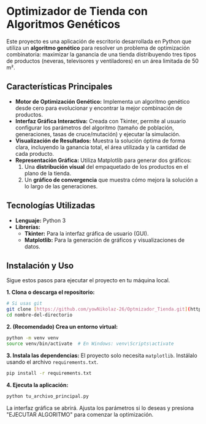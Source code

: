 # Optimizador de Tienda con Algoritmos Genéticos

Este proyecto es una aplicación de escritorio desarrollada en Python que utiliza un **algoritmo genético** para resolver un problema de optimización combinatoria: maximizar la ganancia de una tienda distribuyendo tres tipos de productos (neveras, televisores y ventiladores) en un área limitada de 50 m².

## Características Principales

- **Motor de Optimización Genético:** Implementa un algoritmo genético desde cero para evolucionar y encontrar la mejor combinación de productos.
- **Interfaz Gráfica Interactiva:** Creada con Tkinter, permite al usuario configurar los parámetros del algoritmo (tamaño de población, generaciones, tasas de cruce/mutación) y ejecutar la simulación.
- **Visualización de Resultados:** Muestra la solución óptima de forma clara, incluyendo la ganancia total, el área utilizada y la cantidad de cada producto.
- **Representación Gráfica:** Utiliza Matplotlib para generar dos gráficos:
    1.  Una **distribución visual** del empaquetado de los productos en el plano de la tienda.
    2.  Un **gráfico de convergencia** que muestra cómo mejora la solución a lo largo de las generaciones.


## Tecnologías Utilizadas

- **Lenguaje:** Python 3
- **Librerías:**
    - **Tkinter:** Para la interfaz gráfica de usuario (GUI).
    - **Matplotlib:** Para la generación de gráficos y visualizaciones de datos.

## Instalación y Uso

Sigue estos pasos para ejecutar el proyecto en tu máquina local.

**1. Clona o descarga el repositorio:**
```bash
# Si usas git
git clone [https://github.com/yowNikolaz-26/Optmizador_Tienda.git](https://github.com/yowNikolaz-26/Optmizador_Tienda.git)
cd nombre-del-directorio
```

**2. (Recomendado) Crea un entorno virtual:**
```bash
python -m venv venv
source venv/bin/activate  # En Windows: venv\Scripts\activate
```

**3. Instala las dependencias:**
El proyecto solo necesita `matplotlib`. Instálalo usando el archivo `requirements.txt`.
```bash
pip install -r requirements.txt
```

**4. Ejecuta la aplicación:**
```bash
python tu_archivo_principal.py
```
La interfaz gráfica se abrirá. Ajusta los parámetros si lo deseas y presiona "EJECUTAR ALGORITMO" para comenzar la optimización.